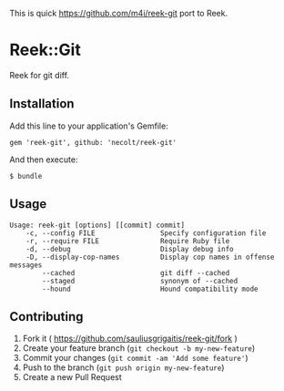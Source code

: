 This is quick https://github.com/m4i/reek-git port to Reek. 

# Reek::Git

Reek for git diff.

## Installation

Add this line to your application's Gemfile:

    gem 'reek-git', github: 'necolt/reek-git'

And then execute:

    $ bundle

## Usage

    Usage: reek-git [options] [[commit] commit]
        -c, --config FILE                Specify configuration file
        -r, --require FILE               Require Ruby file
        -d, --debug                      Display debug info
        -D, --display-cop-names          Display cop names in offense messages
            --cached                     git diff --cached
            --staged                     synonym of --cached
            --hound                      Hound compatibility mode

## Contributing

1. Fork it ( https://github.com/sauliusgrigaitis/reek-git/fork )
2. Create your feature branch (`git checkout -b my-new-feature`)
3. Commit your changes (`git commit -am 'Add some feature'`)
4. Push to the branch (`git push origin my-new-feature`)
5. Create a new Pull Request
